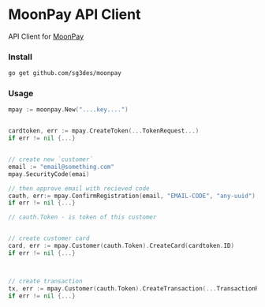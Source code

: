 # MoonPay API Client

API Client for [MoonPay](https://www.moonpay.io/)

### Install

```sh
go get github.com/sg3des/moonpay
```

### Usage


```go
mpay := moonpay.New("....key....")


cardtoken, err := mpay.CreateToken(...TokenRequest...)
if err != nil {...}


// create new `customer`
email := "email@something.com"
mpay.SecurityCode(emai)

// then approve email with recieved code
cauth, err:= mpay.ConfirmRegistration(email, "EMAIL-CODE", "any-uuid")
if err != nil {...}

// cauth.Token - is token of this customer


// create customer card
card, err := mpay.Customer(cauth.Token).CreateCard(cardtoken.ID)
if err != nil {...}



// create transaction
tx, err := mpay.Customer(cauth.Token).CreateTransaction(...TransactionRequest...)
if err != nil {...}
```